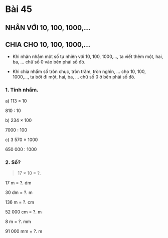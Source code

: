 # Bài 45

## NHÂN VỚI 10, 100, 1000,...
## CHIA CHO 10, 100, 1000,...

- Khi nhân nhẩm một số tự nhiên với 10, 100, 1000,..., ta viết thêm một, hai, ba, ... chữ số 0 vào bên phải số đó.

- Khi chia nhẩm số tròn chục, tròn trăm, tròn nghìn, ... cho 10, 100, 1000,..., ta bớt đi một, hai, ba, ... chữ số 0 ở bên phải số đó.

### 1. Tính nhẩm.

a) 113 × 10

810 : 10

b) 234 × 100

7000 : 100

c) 3 570 × 1000

650 000 : 1000


### 2. Số?
> 17 × 10 = ?.

17 m = ?. dm

30 dm = ?. m

136 m = ?. cm

52 000 cm = ?. m

8 m = ?. mm

91 000 mm = ?. m

